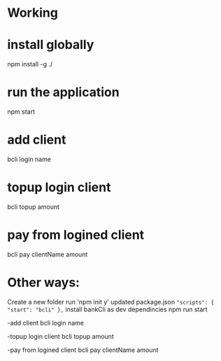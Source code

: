 # Working

# install globally
npm install -g ./

# run the application
npm start

# add client 
bcli login name

# topup login client
bcli topup amount


# pay from logined client
bcli pay clientName amount


# Other ways:

Create a new folder
run 'npm init y'
updated package.json
 `"scripts": {
    "start": "bcli"
  },`
install bankCli as dev dependincies
npm run start

-add client 
bcli login name

-topup login client
bcli topup amount


-pay from logined client
bcli pay clientName amount

